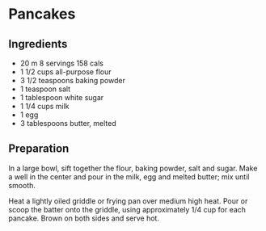 # Pancakes

## Ingredients

- 20 m 8 servings 158 cals
- 1 1/2 cups all-purpose flour
- 3 1/2 teaspoons baking powder
- 1 teaspoon salt
- 1 tablespoon white sugar
- 1 1/4 cups milk
- 1 egg
- 3 tablespoons butter, melted

## Preparation

In a large bowl, sift together the flour, baking powder, salt and sugar. Make a well in the center and pour in the milk, egg and melted butter; mix until smooth.

Heat a lightly oiled griddle or frying pan over medium high heat. Pour or scoop the batter onto the griddle, using approximately 1/4 cup for each pancake. Brown on both sides and serve hot.
